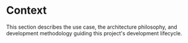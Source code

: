 # Context

This section describes the use case, the architecture philosophy, and development methodology guiding this project's development lifecycle.